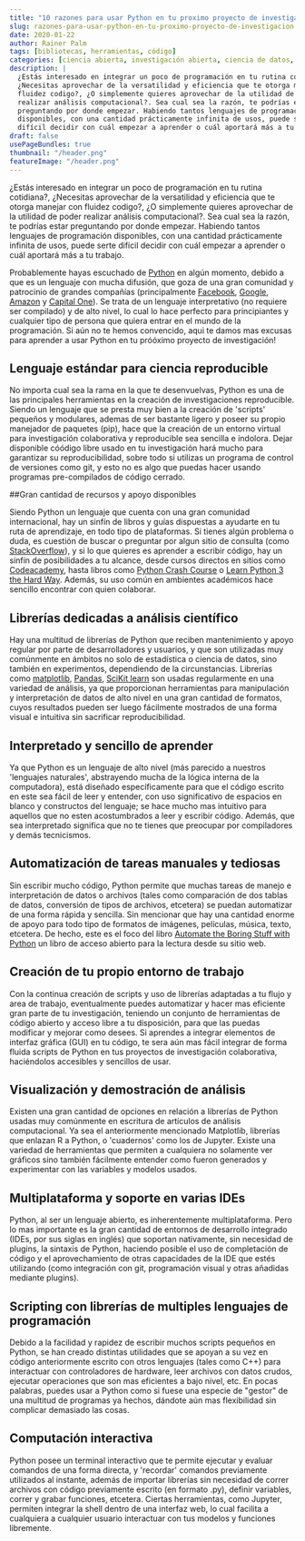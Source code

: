 ```yaml
---
title: "10 razones para usar Python en tu proximo proyecto de investigación"
slug: razones-para-usar-python-en-tu-proximo-proyecto-de-investigacion
date: 2020-01-22
author: Rainer Palm
tags: [bibliotecas, herramientas, código]
categories: [ciencia abierta, investigación abierta, ciencia de datos, Python]
description: |
  ¿Estás interesado en integrar un poco de programación en tu rutina cotidiana?,
  ¿Necesitas aprovechar de la versatilidad y eficiencia que te otorga manejar con
  fluidez codigo?, ¿O simplemente quieres aprovechar de la utilidad de poder
  realizar análisis computacional?. Sea cual sea la razón, te podrías estar
  preguntando por donde empezar. Habiendo tantos lenguajes de programación
  disponibles, con una cantidad prácticamente infinita de usos, puede serte
  difícil decidir con cuál empezar a aprender o cuál aportará más a tu trabajo.
draft: false
usePageBundles: true
thumbnail: "/header.png"
featureImage: "/header.png"
---
```


<!-- # 10 razones para usar Python en tu proximo proyecto de  investigación -->
<!-- **Por Rainer Palm** -->

¿Estás interesado en integrar un poco de programación en tu rutina cotidiana?,
¿Necesitas aprovechar de la versatilidad y eficiencia que te otorga manejar con
fluidez codigo?, ¿O simplemente quieres aprovechar de la utilidad de poder
realizar análisis computacional?. Sea cual sea la razón, te podrías estar
preguntando por donde empezar. Habiendo tantos lenguajes de programación
disponibles, con una cantidad prácticamente infinita de usos, puede serte
difícil decidir con cuál empezar a aprender o cuál aportará más a tu trabajo.

<!-- TEASER_END -->

Probablemente hayas escuchado de [Python](http://python.org) en algún momento,
debido a que es un lenguaje con mucha difusión, que goza de una gran comunidad y
patrocinio de grandes compañías (principalmente [Facebook](http://facebook.com),
[Google](http://google.com), [Amazon](http://amazon.com) y
[Capital One](https://www.capitalone.com/)). Se trata de un lenguaje
interpretativo (no requiere ser compilado) y de alto nivel, lo cual lo hace
perfecto para principiantes y cualquier tipo de persona que quiera entrar en el
mundo de la programación. Si aún no te hemos convencido, aqui te damos mas
excusas para aprender a usar Python en tu próóximo proyecto de investigación!

## Lenguaje estándar para ciencia reproducible

No importa cual sea la rama en la que te desenvuelvas, Python es una de las
principales herramientas en la creación de investigaciones reproducible. Siendo
un lenguaje que se presta muy bien a la creación de 'scripts' pequeños y
modulares, ademas de ser bastante ligero y poseer su propio manejador de
paquetes (pip), hace que la creación de un entorno virtual para investigación
colaborativa y reproducible sea sencilla e indolora. Dejar disponible cóódigo
libre usado en tu investigación hará mucho para garantizar su reproducibilidad,
sobre todo si utilizas un programa de control de versiones como git, y esto no
es algo que puedas hacer usando programas pre-compilados de código cerrado.

##Gran cantidad de recursos y apoyo disponibles

Siendo Python un lenguaje que cuenta con una gran comunidad internacional, hay
un sinfín de libros y guías dispuestas a ayudarte en tu ruta de aprendizaje, en
todo tipo de plataformas. Si tienes algún problema o duda, es cuestión de buscar
o preguntar por algun sitio de consulta (como
[StackOverflow](http://stackoverflow.com)), y si lo que quieres es aprender a
escribir código, hay un sinfín de posibilidades a tu alcance, desde cursos
directos en sitios como [Codeacademy](https://www.codecademy.com/), hasta libros
como [Python Crash Course](http://www.nostarch.com/pythoncrashcourse/) o
[Learn Python 3 the Hard Way](https://learnpythonthehardway.org/python3/).
Además, su uso común en ambientes académicos hace sencillo encontrar con quien
colaborar.

## Librerías dedicadas a análisis científico

Hay una multitud de librerías de Python que reciben mantenimiento y apoyo
regular por parte de desarrolladores y usuarios, y que son utilizadas muy
comúnmente en ámbitos no solo de estadística o ciencia de datos, sino también en
experimentos, dependiendo de la circunstancias. Librerías como
[matplotlib](https://matplotlib.org/), [Pandas](https://pandas.pydata.org/),
[SciKit learn](https://scikit-learn.org) son usadas regularmente en una variedad
de análisis, ya que proporcionan herramientas para manipulación y interpretación
de datos de alto nivel en una gran cantidad de formatos, cuyos resultados pueden
ser luego fácilmente mostrados de una forma visual e intuitiva sin sacrificar
reproducibilidad.

## Interpretado y sencillo de aprender

Ya que Python es un lenguaje de alto nivel (más parecido a nuestros 'lenguajes
naturales', abstrayendo mucha de la lógica interna de la computadora), está
diseñado específicamente para que el código escrito en este sea fácil de leer y
entender, con uso significativo de espacios en blanco y constructos del
lenguaje; se hace mucho mas intuitivo para aquellos que no esten acostumbrados a
leer y escribir código. Además, que sea interpretado significa que no te tienes
que preocupar por compiladores y demás tecnicismos.

## Automatización de tareas manuales y tediosas

Sin escribir mucho código, Python permite que muchas tareas de manejo e
interpretación de datos o archivos (tales como comparación de dos tablas de
datos, conversión de tipos de archivos, etcetera) se puedan automatizar de una
forma rápida y sencilla. Sin mencionar que hay una cantidad enorme de apoyo para
todo tipo de formatos de imágenes, películas, música, texto, etcetera. De hecho,
este es el foco del libro
[Automate the Boring Stuff with Python](https://automatetheboringstuff.com/) un
libro de acceso abierto para la lectura desde su sitio web.

## Creación de tu propio entorno de trabajo

Con la continua creación de scripts y uso de librerías adaptadas a tu flujo y
area de trabajo, eventualmente puedes automatizar y hacer mas eficiente gran
parte de tu investigación, teniendo un conjunto de herramientas de código
abierto y acceso libre a tu disposición, para que las puedas modificar y mejorar
como desees. Si aprendes a integrar elementos de interfaz gráfica (GUI) en tu
código, te sera aún mas fácil integrar de forma fluida scripts de Python en tus
proyectos de investigación colaborativa, haciéndolos accesibles y sencillos de
usar.

## Visualización y demostración de análisis

Existen una gran cantidad de opciones en relación a librerías de Python usadas
muy comúnmente en escritura de artículos de análisis computacional. Ya sea el
anteriormente mencionado Matplotlib, librerías que enlazan R a Python, o
'cuadernos' como los de Jupyter. Existe una variedad de herramientas que
permiten a cualquiera no solamente ver gráficos sino también fácilmente entender
como fueron generados y experimentar con las variables y modelos usados.

## Multiplataforma y soporte en varias IDEs

Python, al ser un lenguaje abierto, es inherentemente multiplataforma. Pero lo
mas importante es la gran cantidad de entornos de desarrollo integrado (IDEs,
por sus siglas en inglés) que soportan nativamente, sin necesidad de plugins, la
sintaxis de Python, haciendo posible el uso de completación de código y el
aprovechamiento de otras capacidades de la IDE que estés utilizando (como
integración con git, programación visual y otras añadidas mediante plugins).

## Scripting con librerías de multiples lenguajes de programación

Debido a la facilidad y rapidez de escribir muchos scripts pequeños en Python,
se han creado distintas utilidades que se apoyan a su vez en código
anteriormente escrito con otros lenguajes (tales como C++) para interactuar con
controladores de hardware, leer archivos con datos crudos, ejecutar operaciones
que son mas eficientes a bajo nivel, etc. En pocas palabras, puedes usar a
Python como si fuese una especie de "gestor" de una multitud de programas ya
hechos, dándote aún mas flexibilidad sin complicar demasiado las cosas.

## Computación interactiva

Python posee un terminal interactivo que te permite ejecutar y evaluar comandos
de una forma directa, y 'recordar' comandos previamente utilizados al instante,
además de importar librerías sin necesidad de correr archivos con código
previamente escrito (en formato .py), definir variables, correr y grabar
funciones, etcetera. Ciertas herramientas, como Jupyter, permiten integrar la
shell dentro de una interfaz web, lo cual facilita a cualquiera a cualquier
usuario interactuar con tus modelos y funciones libremente.
